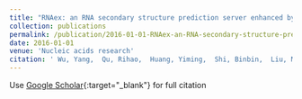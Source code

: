 ```yaml
---
title: "RNAex: an RNA secondary structure prediction server enhanced by high-throughput structure-probing data"
collection: publications
permalink: /publication/2016-01-01-RNAex-an-RNA-secondary-structure-prediction-server-enhanced-by-high-throughput-structure-probing-data
date: 2016-01-01
venue: 'Nucleic acids research'
citation: ' Wu, Yang,  Qu, Rihao,  Huang, Yiming,  Shi, Binbin,  Liu, Mengrong,  Li, Yang,  Lu, Zhi John, &quot;RNAex: an RNA secondary structure prediction server enhanced by high-throughput structure-probing data.&quot; Nucleic acids research, 2016.'
---
```

Use [Google Scholar](https://scholar.google.com/scholar?q=RNAex:+an+RNA+secondary+structure+prediction+server+enhanced+by+high+throughput+structure+probing+data){:target="_blank"} for full citation